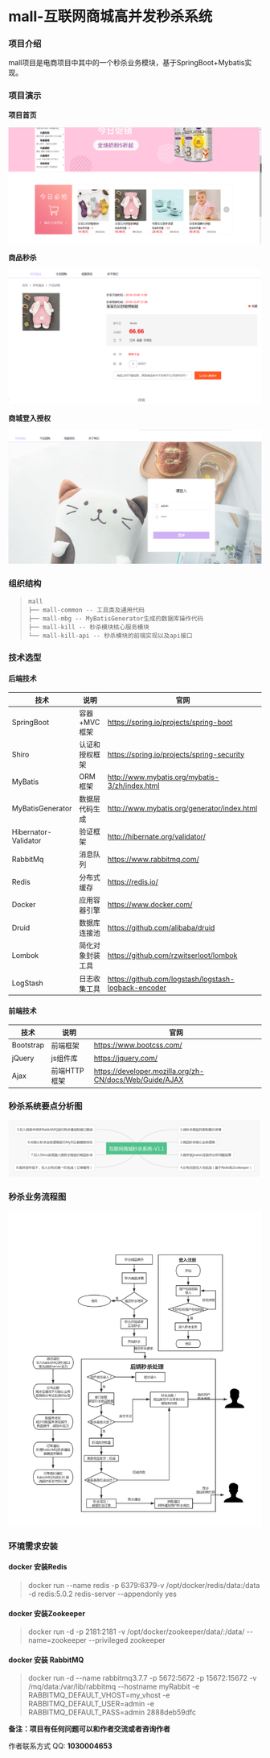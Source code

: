 # mall-互联网商城高并发秒杀系统
### 项目介绍
mall项目是电商项目中其中的一个秒杀业务模块，基于SpringBoot+Mybatis实现。
### 项目演示

**项目首页**

![项目首页图](./doc/images/首页.png)

**商品秒杀**

![商品秒杀图](./doc/images/商品秒杀.png)

**商城登入授权**

![登入授权图](./doc/images/登入授权.png)

### 组织结构

> ```
> mall
> ├── mall-common -- 工具类及通用代码
> ├── mall-mbg -- MyBatisGenerator生成的数据库操作代码
> ├── mall-kill -- 秒杀模块核心服务模块
> └── mall-kill-api -- 秒杀模块的前端实现以及api接口
> ```

### 技术选型

#### 后端技术

| 技术                 | 说明             | 官网                                                 |
| -------------------- | ---------------- | ---------------------------------------------------- |
| SpringBoot           | 容器+MVC框架     | https://spring.io/projects/spring-boot               |
| Shiro                | 认证和授权框架   | https://spring.io/projects/spring-security           |
| MyBatis              | ORM框架          | http://www.mybatis.org/mybatis-3/zh/index.html       |
| MyBatisGenerator     | 数据层代码生成   | http://www.mybatis.org/generator/index.html          |
| Hibernator-Validator | 验证框架         | http://hibernate.org/validator/                      |
| RabbitMq             | 消息队列         | https://www.rabbitmq.com/                            |
| Redis                | 分布式缓存       | https://redis.io/                                    |
| Docker               | 应用容器引擎     | https://www.docker.com/                              |
| Druid                | 数据库连接池     | https://github.com/alibaba/druid                     |
| Lombok               | 简化对象封装工具 | https://github.com/rzwitserloot/lombok               |
| LogStash             | 日志收集工具     | https://github.com/logstash/logstash-logback-encoder |

#### 前端技术

| 技术      | 说明         | 官网                                                    |
| --------- | ------------ | ------------------------------------------------------- |
| Bootstrap | 前端框架     | https://www.bootcss.com/                                |
| jQuery    | js组件库     | https://jquery.com/                                     |
| Ajax      | 前端HTTP框架 | https://developer.mozilla.org/zh-CN/docs/Web/Guide/AJAX |

### 秒杀系统要点分析图

![互联网商城秒杀系统要点描述](./doc/images/互联网商城秒杀系统.jpg)



### 秒杀业务流程图

![秒杀业务流程图](./doc/images/秒杀业务流程.jpg)

### 环境需求安装

#### docker 安装Redis

> docker run --name redis -p 6379:6379-v /opt/docker/redis/data:/data -d redis:5.0.2 redis-server --appendonly yes

#### docker 安装Zookeeper

> docker run -d -p 2181:2181 -v /opt/docker/zookeeper/data/:/data/ --name=zookeeper --privileged zookeeper 

#### docker 安装 RabbitMQ

> docker run -d --name rabbitmq3.7.7 -p 5672:5672 -p 15672:15672 -v /mq/data:/var/lib/rabbitmq --hostname myRabbit -e RABBITMQ_DEFAULT_VHOST=my_vhost  -e RABBITMQ_DEFAULT_USER=admin -e RABBITMQ_DEFAULT_PASS=admin 2888deb59dfc

**备注：项目有任何问题可以和作者交流或者咨询作者**

作者联系方式 QQ: **1030004653**

